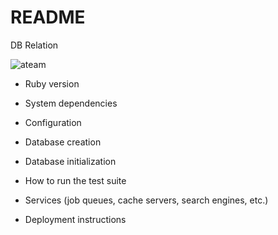 # README

 DB Relation

![ateam](https://user-images.githubusercontent.com/43266182/69734290-11280200-1172-11ea-9a6c-f4e28617fb81.png)


* Ruby version

* System dependencies

* Configuration

* Database creation

* Database initialization

* How to run the test suite

* Services (job queues, cache servers, search engines, etc.)

* Deployment instructions

